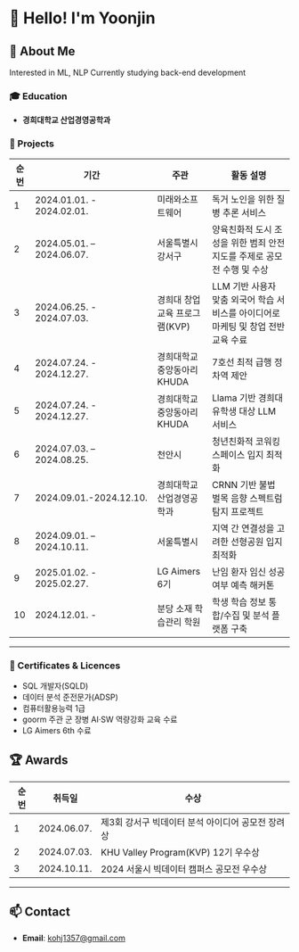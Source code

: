 # 👋 Hello! I'm Yoonjin

## 🚀 About Me

Interested in ML, NLP
Currently studying back-end development

### 🎓 Education
- **경희대학교 산업경영공학과**

### 💼 Projects
| 순번 | 기간 | 주관 | 활동 설명 |
|---|---|---|---|
| 1 | 2024.01.01. - 2024.02.01. | 미래와소프트웨어 | 독거 노인을 위한 질병 추론 서비스 |
| 2 | 2024.05.01. – 2024.06.07. | 서울특별시 강서구 | 양육친화적 도시 조성을 위한 범죄 안전 지도를 주제로 공모전 수행 및 수상 |
| 3 | 2024.06.25. - 2024.07.03. | 경희대 창업 교육 프로그램(KVP) | LLM 기반 사용자 맞춤 외국어 학습 서비스를 아이디어로 마케팅 및 창업 전반 교육 수료 |
| 4 | 2024.07.24. - 2024.12.27. | 경희대학교 중앙동아리 KHUDA | 7호선 최적 급행 정차역 제안  |
| 5 | 2024.07.24. - 2024.12.27. | 경희대학교 중앙동아리 KHUDA | Llama 기반 경희대 유학생 대상 LLM 서비스 |
| 6 | 2024.07.03. – 2024.08.25. | 천안시 | 청년친화적 코워킹 스페이스 입지 최적화 |
| 7 | 2024.09.01.-2024.12.10. | 경희대학교 산업경영공학과 | CRNN 기반 불법 벌목 음향 스펙트럼 탐지 프로젝트 |
| 8 | 2024.09.01. – 2024.10.11. | 서울특별시 | 지역 간 연결성을 고려한 선형공원 입지 최적화|
| 9 | 2025.01.02. - 2025.02.27. | LG Aimers 6기 | 난임 환자 임신 성공 여부 예측 해커톤 |
| 10 | 2024.12.01. - | 분당 소재 학습관리 학원 | 학생 학습 정보 통합/수집 및 분석 플랫폼 구축 |

---
### 🪪 Certificates & Licences
- SQL 개발자(SQLD)
- 데이터 분석 준전문가(ADSP)
- 컴퓨터활용능력 1급
- goorm 주관 군 장병 AI·SW 역량강화 교육 수료
- LG Aimers 6th 수료


## 🏆 Awards
| 순번 | 취득일 | 수상 |
|---|---|---|
| 1 | 2024.06.07. | 제3회 강서구 빅데이터 분석 아이디어 공모전 장려상 |
| 2 | 2024.07.03. | KHU Valley Program(KVP) 12기 우수상 |
| 3 | 2024.10.11. | 2024 서울시 빅데이터 캠퍼스 공모전 우수상 |

---

## 📫 Contact
- **Email**: kohj1357@gmail.com
